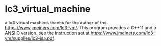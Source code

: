 # lc3_virtual_machine
a lc3 virtual machine. thanks for the author of the https://www.jmeiners.com/lc3-vm/. This program provides a C++11 and a ANSI C version. see the instruction set at https://www.jmeiners.com/lc3-vm/supplies/lc3-isa.pdf
